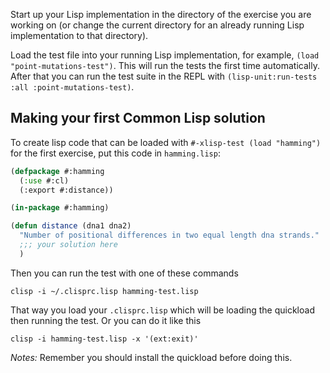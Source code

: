 Start up your Lisp implementation in the directory of the exercise you
are working on (or change the current directory for an already running
Lisp implementation to that directory).

Load the test file into your running Lisp implementation, for example,
`(load "point-mutations-test")`. This will run the tests the first
time automatically. After that you can run the test suite in the REPL
with `(lisp-unit:run-tests :all :point-mutations-test)`.

## Making your first Common Lisp solution

To create lisp code that can be loaded with `#-xlisp-test (load "hamming")`
for the first exercise, put this code in `hamming.lisp`:

```lisp
(defpackage #:hamming
  (:use #:cl)
  (:export #:distance))

(in-package #:hamming)

(defun distance (dna1 dna2)
  "Number of positional differences in two equal length dna strands."
  ;;; your solution here
  )
```

Then you can run the test with one of these commands

```
clisp -i ~/.clisprc.lisp hamming-test.lisp
```

That way you load your `.clisprc.lisp` which will be loading the quickload then running the test. Or you can do it like this

```
clisp -i hamming-test.lisp -x '(ext:exit)'
```


*Notes:* Remember you should install the quickload before doing this.
